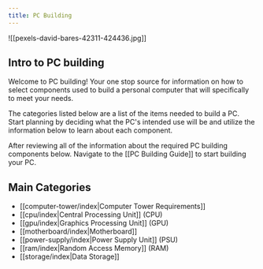 ```yaml
---
title: PC Building
---
```

![[pexels-david-bares-42311-424436.jpg]]
## Intro to PC building

Welcome to PC building! Your one stop source for information on how to select components used to build a personal computer that will specifically to meet your needs.

The categories listed below are a list of the items needed to build a PC. Start planning by deciding what the PC's intended use will be and utilize the information below to learn about each component.

After reviewing all of the information about the required PC building components below. Navigate to the [[PC Building Guide]] to start building your PC.

## Main Categories

- [[computer-tower/index|Computer Tower Requirements]]
- [[cpu/index|Central Processing Unit]] (CPU)
- [[gpu/index|Graphics Processing Unit]] (GPU)
- [[motherboard/index|Motherboard]]
- [[power-supply/index|Power Supply Unit]] (PSU)
- [[ram/index|Random Access Memory]] (RAM)
- [[storage/index|Data Storage]]



